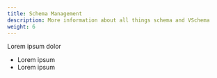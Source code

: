```yaml
---
title: Schema Management
description: More information about all things schema and VSchema
weight: 6
---
```


Lorem ipsum dolor

* Lorem ipsum
* Lorem ipsum
